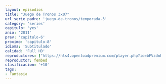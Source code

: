 ```yaml
---
layout: episodios
title: "Juego de Tronos 3x07"
url_serie_padre: 'juego-de-tronos/temporada-3'
category: 'series'
capitulo: 'yes'
anio: '2011'
prev: 'capitulo-6'
proximo: 'capitulo-8'
idioma: 'Subtitulado'
calidad: 'Full HD'
reproductores: ["https://hls4.openloadpremium.com/player.php?id=bFVzdnFtbTRVZFI2TjFYc0dKMkJ6cnl5Q3ppMGJUSTJyQ3dGRFJaNkpTRitBL2JkUE1zWkJpRW5qUjh4TEFid2lUTHg5STRRbW96dWxIcHIwYW5Pd2c9PQ&sub=https://sub.cuevana2.io/vtt-sub/sub7/Game.Of.Thrones.S03E07.vtt"]
reproductor: fembed
clasificacion: '+10'
tags:
- Fantasia
---
```












